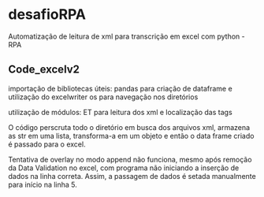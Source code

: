 # desafioRPA
Automatização de leitura de xml para transcrição em excel com python - RPA

## Code_excelv2

  importação de bibliotecas úteis:
    pandas para criação de dataframe e utilização do excelwriter
    os para navegação nos diretórios
    
   utilização de módulos:
    ET para leitura dos xml e localização das tags
    
   O código perscruta todo o diretório em busca dos arquivos xml, armazena as str em uma lista, transforma-a em um objeto e então o data frame criado é passado para o excel.
   
   Tentativa de overlay no modo append não funciona, mesmo após remoção da Data Validation no excel, com programa não iniciando a inserção de dados na linha correta. Assim, a passagem de dados é setada manualmente para início na linha 5.
   
